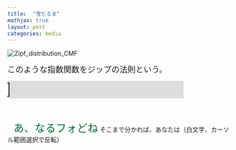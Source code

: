 ```yaml
---
title:  "雪だるま"
mathjax: true
layout: post
categories: media
---
```


![Zipf_distribution_CMF](https://github.com/t-hlki/t-hlki.github.io/assets/128742660/9da84d11-eea9-4e5c-9ebf-2d6076a9ea27)

<span style="font-size: 130%">このような指数関数をジップの法則という。</span>

<svg x="0px" y="0px" width="400px" height="40px" style="background-color:#ddd">
  <rect x="5" y="5" width="30" height="30" stroke="black" fill="#fff" stroke-width="2">
    <animate attributeName="x" from="-30" to="400" dur="4s" repeatCount="indefinite" />
  </rect>
</svg>

<br><br>　<span style="color:#006633"><span style="font-size:x-large;">あ、なるフォどね</span></span>
そこまで分かれば、あなたは（白文字、カーソル範囲選択で反転）<br><br><span style="color:transparent"><span style="font-size:x-large;">　立派なキチガイです（一般的な意味で）<br></span></span><br><br>
